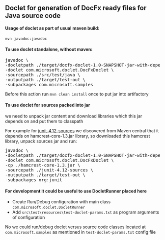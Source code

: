 
## Doclet for generation of DocFx ready files for Java source code

#### Usage of doclet as part of usual maven build:  
`mvn javadoc:javadoc`

#### To use doclet standalone, without maven:    
<pre>
javadoc \
-docletpath ./target/docfx-doclet-1.0-SNAPSHOT-jar-with-dependencies.jar \
-doclet com.microsoft.doclet.DocFxDoclet \
-sourcepath ./src/test/java \
-outputpath ./target/test-out \
-subpackages com.microsoft.samples
</pre>
Before this action run `mvn clean install` once to put jar into artifactory

#### To use doclet for sources packed into jar  
we need to unpack jar content and download libraries which this jar depends on 
and put them to classpath  

For example for [junit-4.12-sources](https://mvnrepository.com/artifact/junit/junit/4.12) we discovered from Maven central 
that it depends on hamcrest-core-1.3.jar library, so downloaded this hamcrest library, unpack sources jar and run:
<pre>
javadoc \
-docletpath ./target/docfx-doclet-1.0-SNAPSHOT-jar-with-dependencies.jar \
-doclet com.microsoft.doclet.DocFxDoclet \
-cp ./hamcrest-core-1.3.jar \
-sourcepath ./junit-4.12-sources \
-outputpath ./target/test-out \
-subpackages org:junit
</pre>

#### For development it could be useful to use DocletRunner placed here
- Create Run/Debug configuration with main class `com.microsoft.doclet.DocletRunner`
- Add `src\test\resources\test-doclet-params.txt` as program arguments of configuration

No we could run/debug doclet versus source code classes located at `com.microsoft.samples` 
as mentioned in `test-doclet-params.txt` config file

